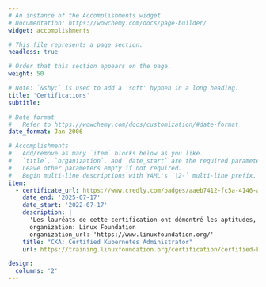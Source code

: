 ```yaml
---
# An instance of the Accomplishments widget.
# Documentation: https://wowchemy.com/docs/page-builder/
widget: accomplishments

# This file represents a page section.
headless: true

# Order that this section appears on the page.
weight: 50

# Note: `&shy;` is used to add a 'soft' hyphen in a long heading.
title: 'Certifications'
subtitle:

# Date format
#   Refer to https://wowchemy.com/docs/customization/#date-format
date_format: Jan 2006

# Accomplishments.
#   Add/remove as many `item` blocks below as you like.
#   `title`, `organization`, and `date_start` are the required parameters.
#   Leave other parameters empty if not required.
#   Begin multi-line descriptions with YAML's `|2-` multi-line prefix.
item:
  - certificate_url: https://www.credly.com/badges/aaeb7412-fc5a-4146-a4b2-928721b5a3c9/public_url
    date_end: '2025-07-17'
    date_start: '2022-07-17'
    description: |
      'Les lauréats de cette certification ont démontré les aptitudes, les connaissances et les compétences nécessaires pour assumer les responsabilités d'un administrateur Kubernetes. Les lauréats ont démontré leur maîtrise de la gestion du cycle de vie des applications, de l'installation, de la configuration et de la validation, des concepts de base, de la mise en réseau, de la planification, de la sécurité, de la maintenance des clusters, de la journalisation/surveillance, du stockage et du dépannage'
      organization: Linux Foundation
      organization_url: 'https://www.linuxfoundation.org/'
    title: "CKA: Certified Kubernetes Administrator"
    url: https://training.linuxfoundation.org/certification/certified-kubernetes-administrator-cka/#domains

design:
  columns: '2'
---
```

